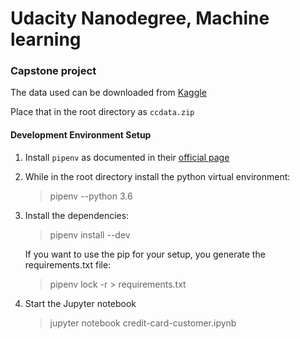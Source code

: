 # Udacity Nanodegree, Machine learning

### Capstone project

The data used can be downloaded from [Kaggle](https://www.kaggle.com/arjunbhasin2013/ccdata)

Place that in the root directory as `ccdata.zip`

#### Development Environment Setup
1. Install `pipenv` as documented in their [official page](https://docs.pipenv.org/en/latest/)
2. While in the root directory install the python virtual environment:

	> pipenv --python 3.6

3. Install the dependencies:

	> pipenv install --dev

	If you want to use the pip for your setup, you generate the requirements.txt file:

	> pipenv lock -r > requirements.txt

4. Start the Jupyter notebook

	> jupyter notebook credit-card-customer.ipynb